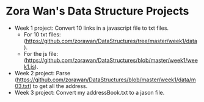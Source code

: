<h1>Zora Wan's Data Structure Projects</h1>

* Week 1 project: Convert 10 links in a javascript file to txt files.
  * For 10 txt files: (https://github.com/zorawan/DataStructures/tree/master/week1/data).
  * For the js file: (https://github.com/zorawan/DataStructures/blob/master/week1/week1.js).
* Week 2 project: Parse (https://github.com/zorawan/DataStructures/blob/master/week1/data/m03.txt) to get all the address.
* Week 3 project: Convert my addressBook.txt to a jason file. 

